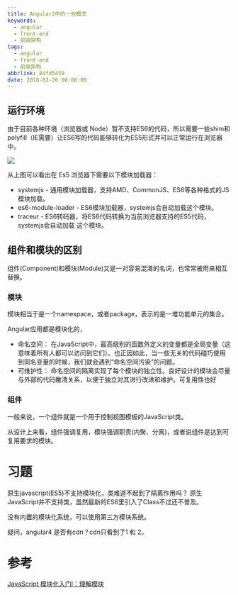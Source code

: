 ```yaml
---
title: Angular2中的一些概念
keywords:
  - angular
  - front-end
  - 前端架构
tags:
  - angular
  - front-end
  - 前端架构
abbrlink: 84fd5459
date: 2018-03-26 00:00:00
---
```


## 运行环境

由于目前各种环境（浏览器或 Node）暂不支持ES6的代码，所以需要一些shim和polyfill（IE需要）让ES6写的代码能够转化为ES5形式并可以正常运行在浏览器中。

<img src="http://www.runoob.com/wp-content/uploads/2016/09/toolchain.jpg"> </img>


从上图可以看出在 Es5 浏览器下需要以下模块加载器：
- systemjs - 通用模块加载器，支持AMD、CommonJS、ES6等各种格式的JS模块加载。
- es6-module-loader - ES6模块加载器，systemjs会自动加载这个模块。
- traceur - ES6转码器，将ES6代码转换为当前浏览器支持的ES5代码，systemjs会自动加载 这个模块。


## 组件和模块的区别

组件(Component)和模块(Module)又是一对容易混淆的名词，也常常被用来相互替换。


### 模块

模块相当于是一个namespace，或者package，表示的是一堆功能单元的集合。

Angular应用都是模块化的，

- 命名空间：
  在JavaScript中，最高级别的函数外定义的变量都是全局变量（这意味着所有人都可以访问到它们）。也正因如此，当一些无关的代码碰巧使用到同名变量的时候，我们就会遇到“命名空间污染”的问题。
- 可维护性：
  命名空间的隔离实现了每个模块的独立性。良好设计的模块会尽量与外部的代码撇清关系，以便于独立对其进行改进和维护。可复用性也好



### 组件
一般来说，一个组件就是一个用于控制视图模板的JavaScript类。

从设计上来看，组件强调复用，模块强调职责(内聚、分离)，或者说组件是达到可复用要求的模块。




# 习题

原生javascript(ES5)不支持模块化，类难道不起到了隔离作用吗？
原生JavaScript并不支持类，虽然最新的ES6里引入了Class不过还不普及。

没有内置的模块化系统，可以使用第三方模块系统。


疑问，angular4 是否有cdn？cdn只看到了1 和 2。

# 参考

[JavaScript 模块化入门Ⅰ：理解模块](https://zhuanlan.zhihu.com/p/22890374)
